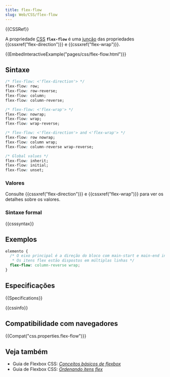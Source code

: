 ```yaml
---
title: flex-flow
slug: Web/CSS/flex-flow
---
```


{{CSSRef}}

A propriedade [CSS](/pt-BR/docs/Web/CSS) **`flex-flow`** é uma [junção](/pt-BR/docs/Web/CSS/Shorthand_properties) das propriedades {{cssxref("flex-direction")}} e {{cssxref("flex-wrap")}}.

{{EmbedInteractiveExample("pages/css/flex-flow.html")}}

## Sintaxe

```css
/* flex-flow: <'flex-direction'> */
flex-flow: row;
flex-flow: row-reverse;
flex-flow: column;
flex-flow: column-reverse;

/* flex-flow: <'flex-wrap'> */
flex-flow: nowrap;
flex-flow: wrap;
flex-flow: wrap-reverse;

/* flex-flow: <'flex-direction'> and <'flex-wrap'> */
flex-flow: row nowrap;
flex-flow: column wrap;
flex-flow: column-reverse wrap-reverse;

/* Global values */
flex-flow: inherit;
flex-flow: initial;
flex-flow: unset;
```

### Valores

Consulte {{cssxref("flex-direction")}} e {{cssxref("flex-wrap")}} para ver os detalhes sobre os valores.

### Sintaxe formal

{{csssyntax}}

## Exemplos

```css
elemento {
  /* O eixo principal é a direção do bloco com main-start e main-end invertidos.
   * Os itens flex estão dispostos em múltiplas linhas */
  flex-flow: column-reverse wrap;
}
```

## Especificações

{{Specifications}}

{{cssinfo}}

## Compatibilidade com navegadores

{{Compat("css.properties.flex-flow")}}

## Veja também

- Guia de Flexbox CSS: _[Conceitos básicos de flexbox](/pt-BR/docs/Web/CSS/CSS_Flexible_Box_Layout/Conceitos_Basicos_do_Flexbox)_
- Guia de Flexbox CSS: _[Ordenando itens flex](/pt-BR/docs/Web/CSS/CSS_Flexible_Box_Layout/Ordering_Flex_Items)_
